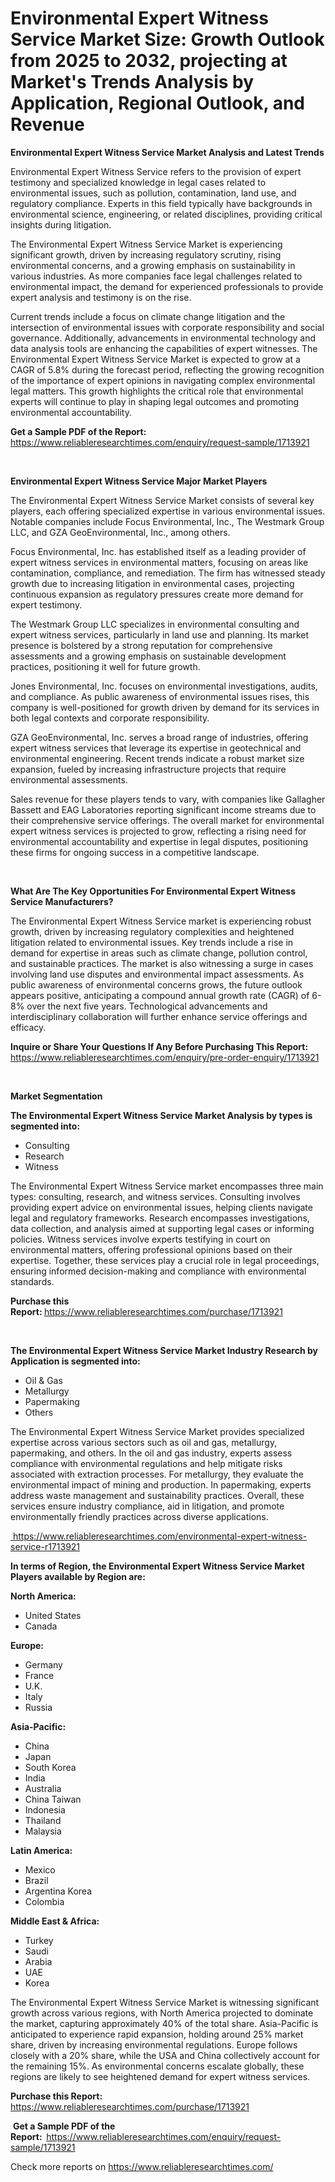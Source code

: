 <p><h1>Environmental Expert Witness Service Market Size: Growth Outlook from 2025 to 2032, projecting at Market's Trends Analysis by Application, Regional Outlook, and Revenue</h1></p><p><strong>Environmental Expert Witness Service Market Analysis and Latest Trends</strong></p>
<p><p>Environmental Expert Witness Service refers to the provision of expert testimony and specialized knowledge in legal cases related to environmental issues, such as pollution, contamination, land use, and regulatory compliance. Experts in this field typically have backgrounds in environmental science, engineering, or related disciplines, providing critical insights during litigation. </p><p>The Environmental Expert Witness Service Market is experiencing significant growth, driven by increasing regulatory scrutiny, rising environmental concerns, and a growing emphasis on sustainability in various industries. As more companies face legal challenges related to environmental impact, the demand for experienced professionals to provide expert analysis and testimony is on the rise. </p><p>Current trends include a focus on climate change litigation and the intersection of environmental issues with corporate responsibility and social governance. Additionally, advancements in environmental technology and data analysis tools are enhancing the capabilities of expert witnesses. The Environmental Expert Witness Service Market is expected to grow at a CAGR of 5.8% during the forecast period, reflecting the growing recognition of the importance of expert opinions in navigating complex environmental legal matters. This growth highlights the critical role that environmental experts will continue to play in shaping legal outcomes and promoting environmental accountability.</p></p>
<p><strong>Get a Sample PDF of the Report:&nbsp;</strong> <a href="https://www.reliableresearchtimes.com/enquiry/request-sample/1713921?utm_campaign=2255&utm_medium=2&utm_source=Github&utm_content=ia&utm_term=28032025&utm_id=environmental-expert-witness-service">https://www.reliableresearchtimes.com/enquiry/request-sample/1713921</a></p>
<p>&nbsp;</p>
<p><strong>Environmental Expert Witness Service Major Market Players</strong></p>
<p><p>The Environmental Expert Witness Service Market consists of several key players, each offering specialized expertise in various environmental issues. Notable companies include Focus Environmental, Inc., The Westmark Group LLC, and GZA GeoEnvironmental, Inc., among others.</p><p>Focus Environmental, Inc. has established itself as a leading provider of expert witness services in environmental matters, focusing on areas like contamination, compliance, and remediation. The firm has witnessed steady growth due to increasing litigation in environmental cases, projecting continuous expansion as regulatory pressures create more demand for expert testimony.</p><p>The Westmark Group LLC specializes in environmental consulting and expert witness services, particularly in land use and planning. Its market presence is bolstered by a strong reputation for comprehensive assessments and a growing emphasis on sustainable development practices, positioning it well for future growth.</p><p>Jones Environmental, Inc. focuses on environmental investigations, audits, and compliance. As public awareness of environmental issues rises, this company is well-positioned for growth driven by demand for its services in both legal contexts and corporate responsibility.</p><p>GZA GeoEnvironmental, Inc. serves a broad range of industries, offering expert witness services that leverage its expertise in geotechnical and environmental engineering. Recent trends indicate a robust market size expansion, fueled by increasing infrastructure projects that require environmental assessments.</p><p>Sales revenue for these players tends to vary, with companies like Gallagher Bassett and EAG Laboratories reporting significant income streams due to their comprehensive service offerings. The overall market for environmental expert witness services is projected to grow, reflecting a rising need for environmental accountability and expertise in legal disputes, positioning these firms for ongoing success in a competitive landscape.</p></p>
<p>&nbsp;</p>
<p><strong>What Are The Key Opportunities For Environmental Expert Witness Service Manufacturers?</strong></p>
<p><p>The Environmental Expert Witness Service market is experiencing robust growth, driven by increasing regulatory complexities and heightened litigation related to environmental issues. Key trends include a rise in demand for expertise in areas such as climate change, pollution control, and sustainable practices. The market is also witnessing a surge in cases involving land use disputes and environmental impact assessments. As public awareness of environmental concerns grows, the future outlook appears positive, anticipating a compound annual growth rate (CAGR) of 6-8% over the next five years. Technological advancements and interdisciplinary collaboration will further enhance service offerings and efficacy.</p></p>
<p><strong>Inquire or Share Your Questions If Any Before Purchasing This Report:</strong> <a href="https://www.reliableresearchtimes.com/enquiry/pre-order-enquiry/1713921?utm_campaign=2255&utm_medium=2&utm_source=Github&utm_content=ia&utm_term=28032025&utm_id=environmental-expert-witness-service">https://www.reliableresearchtimes.com/enquiry/pre-order-enquiry/1713921</a></p>
<p>&nbsp;</p>
<p><strong>Market Segmentation</strong></p>
<p><strong>The Environmental Expert Witness Service Market Analysis by types is segmented into:</strong></p>
<p><ul><li>Consulting</li><li>Research</li><li>Witness</li></ul></p>
<p><p>The Environmental Expert Witness Service market encompasses three main types: consulting, research, and witness services. Consulting involves providing expert advice on environmental issues, helping clients navigate legal and regulatory frameworks. Research encompasses investigations, data collection, and analysis aimed at supporting legal cases or informing policies. Witness services involve experts testifying in court on environmental matters, offering professional opinions based on their expertise. Together, these services play a crucial role in legal proceedings, ensuring informed decision-making and compliance with environmental standards.</p></p>
<p><strong>Purchase this Report:&nbsp;</strong><a href="https://www.reliableresearchtimes.com/purchase/1713921?utm_campaign=2255&utm_medium=2&utm_source=Github&utm_content=ia&utm_term=28032025&utm_id=environmental-expert-witness-service">https://www.reliableresearchtimes.com/purchase/1713921</a></p>
<p>&nbsp;</p>
<p><strong>The Environmental Expert Witness Service Market Industry Research by Application is segmented into:</strong></p>
<p><ul><li>Oil & Gas</li><li>Metallurgy</li><li>Papermaking</li><li>Others</li></ul></p>
<p><p>The Environmental Expert Witness Service Market provides specialized expertise across various sectors such as oil and gas, metallurgy, papermaking, and others. In the oil and gas industry, experts assess compliance with environmental regulations and help mitigate risks associated with extraction processes. For metallurgy, they evaluate the environmental impact of mining and production. In papermaking, experts address waste management and sustainability practices. Overall, these services ensure industry compliance, aid in litigation, and promote environmentally friendly practices across diverse applications.</p></p>
<p><a href="https://www.reliableresearchtimes.com/environmental-expert-witness-service-r1713921?utm_campaign=2255&utm_medium=2&utm_source=Github&utm_content=ia&utm_term=28032025&utm_id=environmental-expert-witness-service">&nbsp;https://www.reliableresearchtimes.com/environmental-expert-witness-service-r1713921</a></p>
<p><strong>In terms of Region, the Environmental Expert Witness Service Market Players available by Region are:</strong></p>
<p>
    <p> <strong> North America: </strong>
        <ul>
            <li>United States</li>
            <li>Canada</li>
        </ul>
        </p> 
    <p> <strong> Europe: </strong>
        <ul>
            <li>Germany</li>
            <li>France</li>
            <li>U.K.</li>
            <li>Italy</li>
            <li>Russia</li>
        </ul>
        </p> 
    <p> <strong> Asia-Pacific: </strong>
        <ul>
            <li>China</li>
            <li>Japan</li>
            <li>South Korea</li>
            <li>India</li>
            <li>Australia</li>
            <li>China Taiwan</li>
            <li>Indonesia</li>
            <li>Thailand</li>
            <li>Malaysia</li>
        </ul>
        </p> 
    <p> <strong> Latin America: </strong>
        <ul>
            <li>Mexico</li>
            <li>Brazil</li>
            <li>Argentina Korea</li>
            <li>Colombia</li>
        </ul>
        </p> 
    <p> <strong> Middle East & Africa: </strong>
        <ul>
            <li>Turkey</li>
            <li>Saudi</li>
            <li>Arabia</li>
            <li>UAE</li>
            <li>Korea</li>
        </ul>
    </p>
    </p>
<p><p>The Environmental Expert Witness Service Market is witnessing significant growth across various regions, with North America projected to dominate the market, capturing approximately 40% of the total share. Asia-Pacific is anticipated to experience rapid expansion, holding around 25% market share, driven by increasing environmental regulations. Europe follows closely with a 20% share, while the USA and China collectively account for the remaining 15%. As environmental concerns escalate globally, these regions are likely to see heightened demand for expert witness services.</p></p>
<p><strong>Purchase this Report: </strong><a href="https://www.reliableresearchtimes.com/purchase/1713921?utm_campaign=2255&utm_medium=2&utm_source=Github&utm_content=ia&utm_term=28032025&utm_id=environmental-expert-witness-service">https://www.reliableresearchtimes.com/purchase/1713921</a></p>
<p>&nbsp;<strong>Get a Sample PDF of the Report:&nbsp;&nbsp;</strong><a href="https://www.reliableresearchtimes.com/enquiry/request-sample/1713921?utm_campaign=2255&utm_medium=2&utm_source=Github&utm_content=ia&utm_term=28032025&utm_id=environmental-expert-witness-service">https://www.reliableresearchtimes.com/enquiry/request-sample/1713921</a></p>
<p><strong></strong></p>
<p>Check more reports on <a href="https://www.reliableresearchtimes.com/?utm_campaign=2255&utm_medium=2&utm_source=Github&utm_content=ia&utm_term=28032025&utm_id=environmental-expert-witness-service">https://www.reliableresearchtimes.com/</a></p>